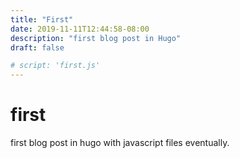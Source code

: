 ```yaml
---
title: "First"
date: 2019-11-11T12:44:58-08:00
description: "first blog post in Hugo"
draft: false

# script: 'first.js'
---
```


# first

first blog post in hugo with javascript files eventually.

<!--
<script src="/js/first.js"></script>
<script src="/js/second.js"></script>
-->